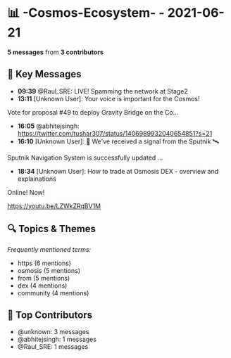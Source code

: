 # 📊 -Cosmos-Ecosystem- - 2021-06-21
**5 messages** from **3 contributors**

## 💬 Key Messages
- **09:39** @Raul_SRE: LIVE!  Spamming the network at Stage2
- **13:11** [Unknown User]: Your voice is important for the Cosmos!

Vote for proposal #49 to deploy Gravity Bridge on the Co...
- **16:05** @abhitejsingh: https://twitter.com/tushar307/status/1406989932040654851?s=21
- **16:10** [Unknown User]: 📡 We've received a signal from the Sputnik 🛰️

Sputnik Navigation System is successfully updated ...
- **18:34** [Unknown User]: How to trade at Osmosis DEX - overview and explainations

Online! Now!

https://youtu.be/LZWkZRqBV1M

## 🔍 Topics & Themes
*Frequently mentioned terms:*
- https (6 mentions)
- osmosis (5 mentions)
- from (5 mentions)
- dex (4 mentions)
- community (4 mentions)

## 👥 Top Contributors
- @unknown: 3 messages
- @abhitejsingh: 1 messages
- @Raul_SRE: 1 messages